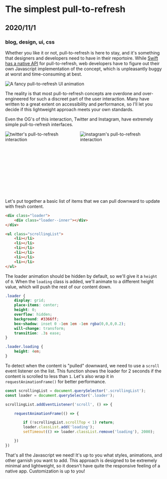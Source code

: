 # The simplest pull-to-refresh
## 2020/11/1
### blog, design, ui, css

Whether you like it or not, pull-to-refresh is here to stay, and it's something that designers and developers need to have in their reportoire.  While [Swift has a native API](https://stackoverflow.com/questions/24475792/how-to-use-pull-to-refresh-in-swift) for pull-to-refresh, web developers have to figure out their own Javascript implementation of the concept, which is unpleasantly buggy at worst and time-consuming at best.

![A fancy pull-to-refresh UI animation](https://miro.medium.com/max/2100/1*pZ8ddY3rFUoVBuTWAhRPTg.gif)

The reality is that most pull-to-refresh concepts are overdone and over-engineered for such a discreet part of the user interaction. Many have written to a great extent on accessibility and performance, so I'll let you decide if this lightweight approach meets your own standards.

Even the OG's of this interaction, Twitter and Instagram, have extremely simple pull-to-refresh interfaces.

<div style="display: flex; height: 200px">
	<img src="/_images/blog/twitter-ptr.gif" alt="twitter's pull-to-refresh interaction" />
	<img src="/_images/blog/instagram-ptr.gif" alt="instagram's pull-to-refresh interaction" />
</div>

Let's put together a basic list of items that we can pull downward to update with fresh content.

```html
<div class="loader">
	<div class="loader--inner"></div>
</div>

<ul class="scrollingList">
	<li></li>
	<li></li>
	<li></li>
	<li></li>
	<li></li>
	<li></li>
</ul>
```

The loader animation should be hidden by default, so we'll give it a `height` of `0`. When the `loading` class is added, we'll animate to a different height value, which will push the rest of our content down.

```css
.loader {
	display: grid;
	place-items: center;
	height: 0;
	overflow: hidden;
	background: #3366ff;
	box-shadow: inset 0 -1em 1em -1em rgba(0,0,0,0.2);
	will-change: transform;
	transition: .3s ease;
}

.loader.loading {
	height: 4em;
}
```

To detect when the content is "pulled" downward, we need to use a `scroll` event listener on the list. This function shows the loader for 2 seconds if the content is scrolled to less than `1`. Let's also wrap it in `requestAnimationFrame()` for better performance.

```javascript
const scrollingList = document.querySelector('.scrollingList');
const loader = document.querySelector('.loader');

scrollingList.addEventListener('scroll', () => {

    requestAnimationFrame(() => {

        if (!scrollingList.scrollTop < 1) return;
        loader.classList.add('loading');
        setTimeout(() => loader.classList.remove('loading'), 2000);

    })
})
```

That's all the Javascript we need! It's up to you what styles, animations, and other garnish you want to add. This approach is designed to be extremely minimal and lightweight, so it doesn't have quite the responsive feeling of a native app. Customization is up to you!

<p class="codepen" data-slug-hash="ExaLLNL"></p>